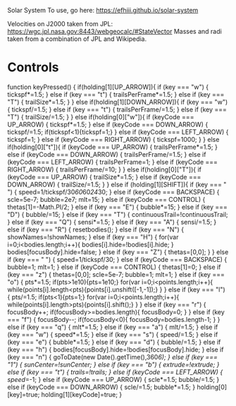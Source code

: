 Solar System
To use, go here: https://efhiii.github.io/solar-system

Velocities on J2000 taken from JPL: https://wgc.jpl.nasa.gov:8443/webgeocalc/#StateVector
Masses and radi taken from a combination of JPL and Wikipedia.
# Controls
function keyPressed() {
  if(holding[1][UP_ARROW]){
    if (key === "w") {
      tickspf*=1.5;
    }
    else if (key === "t") {
      trailsPerFrame*=1.5;
    }
    else if (key === "T") {
      trailSize*=1.5;
    }
  }
  else if(holding[1][DOWN_ARROW]){
    if (key === "w") {
      tickspf/=1.5;
    }
    else if (key === "t") {
      trailsPerFrame/=1.5;
    }
    else if (key === "T") {
      trailSize/=1.5;
    }
  }
  else if(holding[0]["w"]){
    if (keyCode === UP_ARROW) {
      tickspf*=1.5;
    }
    else if (keyCode === DOWN_ARROW) {
      tickspf/=1.5;
      if(tickspf<1){tickspf=1;}
    }
    else if (keyCode === LEFT_ARROW) {
      tickspf=1;
    }
    else if (keyCode === RIGHT_ARROW) {
      tickspf=1000;
    }
  }
  else if(holding[0]["t"]){
    if (keyCode === UP_ARROW) {
      trailsPerFrame*=1.5;
    }
    else if (keyCode === DOWN_ARROW) {
      trailsPerFrame/=1.5;
    }
    else if (keyCode === LEFT_ARROW) {
      trailsPerFrame=1;
    }
    else if (keyCode === RIGHT_ARROW) {
      trailsPerFrame/=10;
    }
  }
  else if(holding[0]["T"]){
    if (keyCode === UP_ARROW) {
      trailSize*=1.5;
    }
    else if (keyCode === DOWN_ARROW) {
      trailSize/=1.5;
    }
  }
  else if (holding[1][SHIFT]){
    if (key === " ") {
      speed=1/tickspf/30*60*60*24*30;
    }
    else if (keyCode === BACKSPACE) {
      scle=5e-7;
      bubble=2e7;
      mlt=15;
    }
    else if (keyCode === CONTROL) {
      thetas[1]=-Math.PI/2;
    }
    else if (key === "E") {
      bubble*=15;
    }
    else if (key === "D") {
      bubble/=15;
    }
    else if (key === "T") {
      continuousTrail=!continuousTrail;
    }
    else if (key === "Q") {
      sensi*=1.5;
    }
    else if (key === "A") {
      sensi/=1.5;
    }
    else if (key === "R") {
      resetbodies();
    }
    else if (key === "N") {
      showNames=!showNames;
    }
    else if (key === "H") {
      for(var i=0;i<bodies.length;i++){
        bodies[i].hide=!bodies[i].hide;
      }
      bodies[focusBody].hide=false;
    }
    else if (key === "Z") {
      thetas=[0,0];
    }
  }
  else if (key === " ") {
    speed=1/tickspf/30;
  }
  else if (keyCode === BACKSPACE) {
    bubble=1;
    mlt=1;
  }
  else if (keyCode === CONTROL) {
    thetas[1]=0;
  }
  else if (key === "z") {
    thetas=[0,0];
    scle=5e-7;
    bubble=1;
    mlt=1;
  }
  else if (key === "o") {
    pts*=1.5;
    if(pts>1e10){pts=1e10;}
    for(var i=0;i<points.length;i++){
      while(points[i].length<pts){points[i].unshift([-1,-1]);}
    }
  }
  else if (key === "l") {
    pts/=1.5;
    if(pts<1){pts=1;}
    for(var i=0;i<points.length;i++){
      while(points[i].length>pts){points[i].shift();}
    }
  }
  else if (key === "r") {
    focusBody++;
    if(focusBody>=bodies.length){
      focusBody=0;
    }
  }
  else if (key === "f") {
    focusBody--;
    if(focusBody<0){
      focusBody=bodies.length-1;
    }
  }
  else if (key === "q") {
    mlt*=1.5;
  }
  else if (key === "a") {
    mlt/=1.5;
  }
  else if (key === "w") {
    speed*=1.5;
  }
  else if (key === "s") {
    speed/=1.5;
  }
  else if (key === "e") {
    bubble*=1.5;
  }
  else if (key === "d") {
    bubble/=1.5;
  }
  else if (key === "h") {
    bodies[focusBody].hide=!bodies[focusBody].hide;
  }
  else if (key === "n") {
    goToDate(new Date().getTime(),360*6);
  }
  else if (key === "1") {
    sunCenter=!sunCenter;
  }
  else if (key === "b") {
    extrude=!extrude;
  }
  else if (key === "t") {
    trails=!trails;
  }
  else if (keyCode === LEFT_ARROW) {
    speed*=-1;
  }
  else if (keyCode === UP_ARROW) {
    scle*=1.5;
    bubble/=1.5;
  }
  else if (keyCode === DOWN_ARROW) {
    scle/=1.5;
    bubble*=1.5;
  }
  holding[0][key]=true;
  holding[1][keyCode]=true;
}
